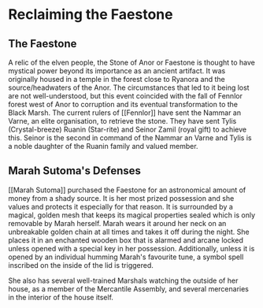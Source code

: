 # Reclaiming the Faestone


## The Faestone

A relic of the elven people, the Stone of Anor or Faestone is thought to have mystical power beyond its importance as an ancient artifact. It was originally housed in a temple in the forest close to Ryanora and the source/headwaters of the Anor. The circumstances that led to it being lost are not well-understood, but this event coincided with the fall of Fennlor forest west of Anor to corruption and its eventual transformation to the Black Marsh. The current rulers of [[Fennlor]] have sent the Nammar an Varne, an elite organisation, to retrieve the stone. They have sent Tylis (Crystal-breeze) Ruanin (Star-rite) and Seinor Zamil (royal gift) to achieve this. Seinor is the second in command of the Nammar an Varne and Tylis is a noble daughter of the Ruanin family and valued member.


## Marah Sutoma's Defenses

[[Marah Sutoma]] purchased the Faestone for an astronomical amount of money from a shady source. It is her most prized possession and she values and protects it especially for that reason. It is surrounded by a magical, golden mesh that keeps its magical properties sealed which is only removable by Marah herself. Marah wears it around her neck on an unbreakable golden chain at all times and takes it off during the night. She places it in an enchanted wooden box that is alarmed and arcane locked unless opened with a special key in her possession. Additionally, unless it is opened by an individual humming Marah's favourite tune, a symbol spell inscribed on the inside of the lid is triggered.

She also has several well-trained Marshals watching the outside of her house, as a member of the Mercantile Assembly, and several mercenaries in the interior of the house itself.


